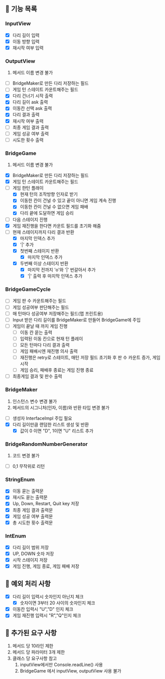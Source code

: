 ## 🚀 기능 목록
### InputView
- [x] 다리 길이 입력
- [x] 이동 방향 입력
- [x] 재시작 여부 입력
### OutputView
1. 메서드 이름 변경 불가
- [ ] BridgeMaker로 만든 다리 저장하는 필드
- [ ] 게임 턴 스테이트 카운트해주는 필드
- [x] 다리 건너기 시작 출력
- [x] 다리 길이 ask 출력
- [x] 이동칸 선택 ask 출력
- [x] 다리 결과 출력
- [x] 재시작 여부 출력
- [ ] 최종 게임 결과 출력
- [ ] 게임 성공 여부 출력
- [ ] 시도한 횟수 출력

### BridgeGame
1. 메서드 이름 변경 불가
- [x] BridgeMaker로 만든 다리 저장하는 필드
- [x] 게임 턴 스테이트 카운트해주는 필드
- [ ] 게임 한턴 플래이
  - [x] 현재 턴의 조작방향 인자로 받기 
  - [x] 이동한 칸이 건널 수 있고 끝이 아니면 게임 계속 진행
  - [x] 이동한 칸이 건널 수 없으면 게임 패배
  - [x] 다리 끝에 도달하면 게임 승리
- [ ] 다음 스테이지 진행
- [x] 게임 재진행을 한다면 카운트 필드를 초기화 해줌
- [ ] 현재 스테이지까지 다리 결과 반환
  - [x] 마지막 인덱스 추가
  - [x] '|' 추가
  - [x] 첫번째 스테이지 반환
    - [x] 마지막 인덱스 추가
  - [x] 두번째 이상 스테이지 반환
    - [x] 마지막 전까지 'o'와 '|' 번갈아서 추가
    - [x] '|' 출력 후 마지막 인덱스 추가
### BridgeGameCycle
- [ ] 게임 판 수 카운트해주는 필드
- [ ] 게임 성공여부 판단해주는 필드
- [ ] 매 턴마다 성공여부 저장해주는 필드(맵 프린트용)
- [ ] Input 받은 다리 길이를 BridgeMaker로 만들어 BridgeGame에 주입
- [ ] 게임이 끝날 때 까지 게임 진행
  - [ ] 이동 칸 묻는 출력
  - [ ] 입력된 이동 칸으로 현재 턴 플레이
  - [ ] 모든 턴마다 다리 결과 출력
  - [ ] 게임 패배시엔 재진행 의사 출력
  - [ ] 재진행은 retry로 스테이트, 매턴 저장 필드 초기화 후 판 수 카운트 증가, 게임 시작
  - [ ] 게임 승리, 패배후 종료는 게임 진행 종료
- [ ] 최종게임 결과 및 판수 출력 
### BridgeMaker
1. 인스턴스 변수 변경 불가
2. 메서드의 시그니처(인자, 이름)와 반환 타입 변경 불가
- [ ] 생성자 InterfaceImpl 주입 필요
- [x] 다리 길이만큼 랜덤한 리스트 생성 및 반환
  - [x] 값이 0 이면 "D", 1이면 "U" 리스트 추가
### BridgeRandomNumberGenerator  
1. 코드 변경 불가
- [ ] 0,1 무작위로 리턴
 
### StringEnum
- [x] 이동 묻는 출력문
- [x] 재시도 묻는 출력문
- [x] Up, Down, Restart, Quit key 저장
- [x] 최종 게임 결과 출력문
- [x] 게임 성공 여부 출력문
- [x] 총 시도한 횟수 출력문

### IntEnum
- [x] 다리 길이 범위 저장
- [x] UP, DOWN 숫자 저장
- [x] 시작 스테이지 저장
- [x] 게임 진행, 게임 종료, 게임 패배 저장

## 🚀 예외 처리 사항
- [x] 다리 길이 입력시 숫자인지 아닌지 체크
  - [x] 숫자이면 3부터 20 사이의 숫자인지 체크
- [x] 이동칸 입력시 "U","D" 인지 체크
- [x] 게임 재진행 입력시 "R","Q"인지 체크

## 🚀 추가된 요구 사항
1. 메서드 당 10라인 제한
2. 메서드 당 파라미터 3개 제한
3. 클래스 당 요구사항 참고
   1. inputView에서만 Console.readLine() 사용
   2. BridgeGame 에서 inputView, outputView 사용 불가